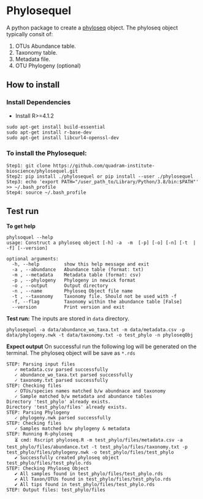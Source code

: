 # Phylosequel
A python package to create a [phyloseq](https://joey711.github.io/phyloseq/) object. The phyloseq object typically consit of:
1. OTUs Abundance table.
2. Taxonomy table.
3. Metadata file.
4. OTU Phylogeny (optional)

## How to install

### Install Dependencies
* Install R>=4.1.2
```
sudo apt-get install build-essential
sudo apt-get install r-base-dev
sudo apt-get install libcurl4-openssl-dev
```
### To install the **Phylosequel**:
```
Step1: git clone https://github.com/quadram-institute-bioscience/phylosequel.git
Step2: pip install ./phylosequel or pip install --user ./phylosequel
Step3: echo 'export PATH="/user_path_to/Library/Python/3.8/bin:$PATH"' >> ~/.bash_profile
Step4: source ~/.bash_profile
```

## Test run
**To get help**
```
phylsoquel --help
usage: Construct a phyloseq object [-h] -a  -m  [-p] [-o] [-n] [-t  | -f] [--version]

optional arguments:
  -h, --help         show this help message and exit
  -a , --abundance   Abundance table (format: txt)
  -m , --metadata    Metadata table (format: csv)
  -p , --phylogeny   Phylogeny in newick format
  -o , --output      Output directory
  -n , --name        Phyloseq Object file name
  -t , --taxonomy    Taxonomy file. Should not be used with -f
  -f, --flag         Taxonomy within the abundance table [False]
  --version          Print version and exit
```
**Test run:**
The inputs are stored in `data` directory.

```
phylosequel -a data/abundance_wo_taxa.txt -m data/metadata.csv -p data/phylogeny.nwk -t data/taxonomy.txt -o test_phylo -n phyloseqObj
```

**Expect output**
On successful run the following log will be generated on the terminal. The phyloseq object will be save as `*.rds`

```
STEP: Parsing input files
   ✓ metadata.csv parsed successfully
   ✓ abundance_wo_taxa.txt parsed successfully
   ✓ taxonomy.txt parsed successfully
STEP: Checking files
   ✓ OTUs/species names matched b/w abundnace and taxonomy
   ✓ Sample matched b/w metadata and abundance tables
Directory 'test_phylo' already exists.
Directory 'test_phylo/files' already exists.
STEP: Parsing Phylogeny
   ✓ phylogeny.nwk parsed successfully
STEP: Checking files
   ✓ Samples matched b/w phylogeny & metadata
STEP: Running R-phyloseq
   ⏳ cmd: Rscript phyloseq.R -m test_phylo/files/metadata.csv -a test_phylo/files/abundance.txt -t test_phylo/files/taxonomy.txt -p test_phylo/files/phylogeny.nwk -o test_phylo/files/test_phylo
   ✔ Successfully created phyloseq object test_phylo/files/test_phylo.rds 
STEP: Checking Phyloseq Object
   ✔ All samples found in test_phylo/files/test_phylo.rds 
   ✔ All Taxon/OTUs found in test_phylo/files/test_phylo.rds 
   ✔ All tips found in test_phylo/files/test_phylo.rds 
STEP: Output files: test_phylo/files
```